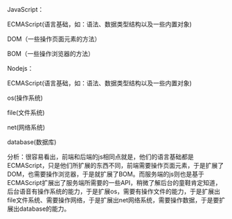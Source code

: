 JavaScript：

ECMAScript(语言基础，如：语法、数据类型结构以及一些内置对象)

DOM（一些操作页面元素的方法）

BOM（一些操作浏览器的方法）

Nodejs：

ECMAScript(语言基础，如：语法、数据类型结构以及一些内置对象)

os(操作系统)

file(文件系统)

net(网络系统)

database(数据库)

分析：很容易看出，前端和后端的js相同点就是，他们的语言基础都是ECMAScript，只是他们所扩展的东西不同，前端需要操作页面元素，于是扩展了DOM，也需要操作浏览器，于是就扩展了BOM。而服务端的js则也是基于ECMAScript扩展出了服务端所需要的一些API，稍微了解后台的童鞋肯定知道，后台语音有操作系统的能力，于是扩展os，需要有操作文件的能力，于是扩展出file文件系统、需要操作网络，于是扩展出net网络系统，需要操作数据，于是要扩展出database的能力。
